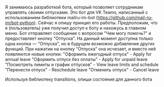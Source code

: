 Я занимаюсь разработкой бота, который позволяет сотрудникам управлять своими отпусками.
Это бот для VK Teams, написанный с использованием библиотеки mailru-im-bot (https://github.com/mail-ru-im/bot-python).
Сейчас я опишу принцип его работы. Предположим, что я (пользователь) уже получил доступ к боту и нахожусь в главном меню.
Бот отправляет сообщение с вопросом "Чем могу помочь?" и предоставляет кнопку "Отпуска".
На данный момент доступна только одна кнопка — "Отпуска", но в будущем возможно добавление других функций.
При нажатии на кнопку "Отпуска" она исчезает, и вместо неё появляются новые кнопки:
"Оформить ежегодный отпуск" - Apply for annual leave
"Оформить отпуск без оплаты" - Apply for unpaid leave
"Посмотреть лимиты и график отпусков" - View leave limits and schedule
"Перенести отпуск" - Reschedule leave
"Отменить отпуск" - Cancel leave

Используя библиотеку transitions, опиши состояния для данного бота